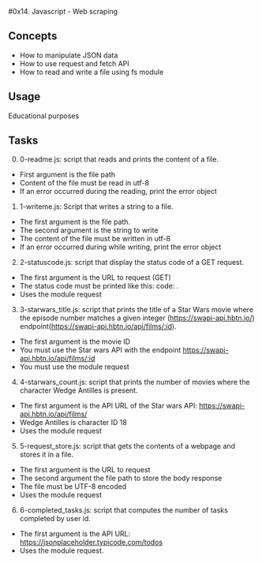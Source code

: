 #0x14. Javascript - Web scraping

## Concepts

- How to manipulate JSON data
- How to use request and fetch API
- How to read and write a file using fs module

## Usage

Educational purposes

## Tasks

0. 0-readme.js: script that reads and prints the content of a file.
- First argument is the file path
- Content of the file must be read in utf-8
- If an error occurred during the reading, print the error object
1. 1-writeme.js:  Script that writes a string to a file.
- The first argument is the file path.
- The second argument is the string to write
- The content of the file must be written in utf-8
- If an error occurred during while writing, print the error object
2. 2-statuscode.js: script that display the status code of a GET request.
- The first argument is the URL to request (GET)
- The status code must be printed like this: code: <status code>.
- Uses the module request
3. 3-starwars_title.js: script that prints the title of a Star Wars movie where the episode number matches a given integer (https://swapi-api.hbtn.io/) endpoint(https://swapi-api.hbtn.io/api/films/:id).
- The first argument is the movie ID
- You must use the Star wars API with the endpoint https://swapi-api.hbtn.io/api/films/:id
- You must use the module request
4. 4-starwars_count.js: script that prints the number of movies where the character Wedge Antilles is present.
- The first argument is the API URL of the Star wars API: https://swapi-api.hbtn.io/api/films/
- Wedge Antilles is character ID 18
- Uses the module request
5. 5-request_store.js: script that gets the contents of a webpage and stores it in a file.
- The first argument is the URL to request
- The second argument the file path to store the body response
- The file must be UTF-8 encoded
- Uses the module request
6. 6-completed_tasks.js: script that computes the number of tasks completed by user id.
- The first argument is the API URL: https://jsonplaceholder.typicode.com/todos
- Uses the module request.
